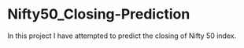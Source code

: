 # Nifty50_Closing-Prediction
In this project I have attempted to predict the closing of Nifty 50 index.
